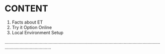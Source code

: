 # CONTENT

1. Facts about ET  
2. Try it Option Online       
3. Local Environment Setup 


.................................................................................................................................................................
